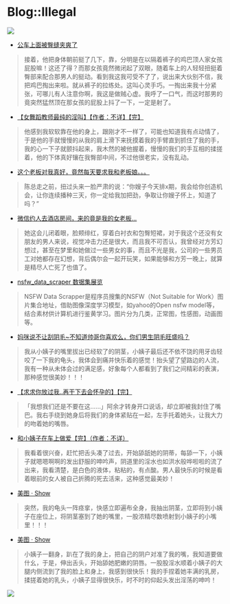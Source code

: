 # Blog::Illegal

![](https://cdn.jsdelivr.net/gh/lkpo0v/5n@master/sexyC8jW4Uk3OULL.jpg)

<script async src="//pagead2.googlesyndication.com/pagead/js/adsbygoogle.js"></script>
<!-- K8wRjJg0lgYP1und -->
<ins class="adsbygoogle"
     style="display:block"
     data-ad-client="ca-pub-4161171709893056"
     data-ad-slot="2038319602"
     data-ad-format="auto"
     data-full-width-responsive="true"></ins>
<script>
(adsbygoogle = window.adsbygoogle || []).push({});
</script>

* [公车上面被臀缝夹爽了](2019/W4C5O1as2lHC37b1.html)
> 接着，他把身体朝前挺了几下，靠，分明是在以隔着裤子的鸡巴顶人家女孩屁股嘛！这还了得？而那女孩竟然微闭起了双眼，随着车上的人轻轻扭挺着臀部来配合那男人的挺动。看到我这我可受不了了，说出来大伙别不信，我把鸡巴掏出来啦。就从裤子的拉练处。这叫心灵手巧。一掏出来我十分紧张，可哪儿有人注意你啊，我这是做贼心虚。我呼了一口气，而这时那男的竟突然猛然顶在那女孩的屁股上抖了一下，一定是射了。
* [【女舞蹈教师最纯的淫叫】【作者：不详】【完】](2019/9FisHGby8EEpzbiF.html)
> 他感到我软软靠在他的身上，跟刚才不一样了，可能也知道我有点动情了，于是他的手就慢慢的从我的肩上滑下来抚摸着我的手臂直到抓住了我的手，我的心一下子就颤抖起来，我木然的被他握着，慢慢的我们的手互相的揉搓着，他的下体真好镶在我臀部中间，不过他很老实，没有乱动。
<script async src="//pagead2.googlesyndication.com/pagead/js/adsbygoogle.js"></script>
<!-- il7YNvMMUbbbz7q8 -->
<ins class="adsbygoogle"
     style="display:block"
     data-ad-client="ca-pub-4161171709893056"
     data-ad-slot="9948532008"
     data-ad-format="auto"
     data-full-width-responsive="true"></ins>
<script>
(adsbygoogle = window.adsbygoogle || []).push({});
</script>

* [这个老板对我真好，竟然每天要求我和老板娘。。。](2019/I5rpbiBpibzENOUV?src=RdUtcXEm1SPtZgwO)
> 陈总走之前，扭过头来一脸严肃的说：“你嫂子今天排x期，我会给你创造机会，让你连续播种三天，你一定给我加把劲，争取让你嫂子怀上，知道了吗？”
* [微信约人去酒店房间，来的竟是我的女老板...](2019/fk57vXcD1TQCIQe8?src=1904-content&token=RdUtcXEm1SPtZgwO)
> 她这会儿闭着眼，脸颊绯红，穿着白衬衣和包臀短裙，对于我这个还没有女朋友的男人来说，视觉冲击力还是很大，而且我不可否认，我曾经对方芳幻想过，甚至在梦里和她做过一些男女的事，而且不光是我，公司的一些男员工对她都存在幻想，背后偶尔会一起开玩笑，如果能够和方芳一晚上，就算是精尽人亡死了也值了。

<script async src="//pagead2.googlesyndication.com/pagead/js/adsbygoogle.js"></script>
<!-- il7YNvMMUbbbz7q8 -->
<ins class="adsbygoogle"
     style="display:block"
     data-ad-client="ca-pub-4161171709893056"
     data-ad-slot="9948532008"
     data-ad-format="auto"
     data-full-width-responsive="true"></ins>
<script>
(adsbygoogle = window.adsbygoogle || []).push({});
</script>

* [nsfw_data_scraper 数据集展览](2019/pML3GJ3xQ4xxuvFa?src=1904-content&token=RdUtcXEm1SPtZgwO)
> NSFW Data Scrapper是程序员搜集的NSFW（Not Suitable for Work）图片集合地址，借助图像深度学习模型，如yahoo的Open nsfw model等，结合素材供计算机进行鉴黄学习。图片分为几类，正常图，性感图，动画图等。
* [妈咪说不让刮阴毛~不知道帅哥你喜欢么，你们男生阴毛旺盛吗？](2019/oeE6zeG9SH1Hc0Gv.html?src=1904-content)
> 我从小姨子的嘴里拔出已经软了的阴茎，小姨子最后还不依不饶的用牙齿轻咬了一下我的龟头，我体会到痛并快乐着的感觉！抬头望了望路边的人流，我有一种从未体会过的满足感，好象每个人都看到了我们之间精彩的表演，那种感觉很美妙！！！

<script async src="//pagead2.googlesyndication.com/pagead/js/adsbygoogle.js"></script>
<!-- il7YNvMMUbbbz7q8 -->
<ins class="adsbygoogle"
     style="display:block"
     data-ad-client="ca-pub-4161171709893056"
     data-ad-slot="9948532008"
     data-ad-format="auto"
     data-full-width-responsive="true"></ins>
<script>
(adsbygoogle = window.adsbygoogle || []).push({});
</script>

* [【求求你放过我..再干下去会怀孕的】【完】](2019/ZpbIM2sqhEWbhSmx.html)
> 「我想我们还是不要在这……」阿余才转身开口说话，却立即被我封住了嘴巴。我右手绕到她身后将我们的身体紧贴在一起，左手托着她头，让我大力的吻着她的嘴唇。
* [和小姨子在车上做爱【完】（作者：不详）](2019/DUxXPIgapBPGo9Qc.html)
> 我看着很兴奋，赶忙把舌头凑了过去，开始舔舐她的阴蒂，每舔一下，小姨子就嗯嗯啊啊的发出舒服的呻吟声，阴道里的淫水也如洪水般哗啦啦的流了出来，我看清楚，是白色的液体，粘粘的，有点酸。男人最快乐的时候是看着眼前的女人被自己折腾的死去活来，这种感觉最美妙！

<script async src="//pagead2.googlesyndication.com/pagead/js/adsbygoogle.js"></script>
<!-- il7YNvMMUbbbz7q8 -->
<ins class="adsbygoogle"
     style="display:block"
     data-ad-client="ca-pub-4161171709893056"
     data-ad-slot="9948532008"
     data-ad-format="auto"
     data-full-width-responsive="true"></ins>
<script>
(adsbygoogle = window.adsbygoogle || []).push({});
</script>

* [美图 · Show](2019/wFaHlsNidoR90Pgu.html)
> 突然，我的龟头一阵痉挛，快感立即遍布全身，我抽出阴茎，立即将到小姨子在座位上，将阴茎塞到了她的嘴里，一股浓精尽数喷射到小姨子的小嘴里！！！
* [美图 · Show](2019/DfqnhwbrqQc7HhnY.html)
> 小姨子一翻身，趴在了我的身上，把自己的阴户对准了我的嘴，我知道要做什幺，于是，伸出舌头，开始舔她肥嫩的阴唇。一股股淫水顺着小姨子的大腿内侧流到了我的脸上和身上，我感到很快乐！我的手捏着她丰满的乳房，揉搓着她的乳头，小姨子显得很快乐，时不时的仰起头发出淫荡的呻吟！

![](https://cdn.jsdelivr.net/gh/lkpo0v/d1n3/ww2.sinaimg.cn/large/005BYqpgly1g01dwo3j72j308c01o080.jpg)

<script async src="//pagead2.googlesyndication.com/pagead/js/adsbygoogle.js"></script>
<script>
     (adsbygoogle = window.adsbygoogle || []).push({
          google_ad_client: "ca-pub-4161171709893056",
          enable_page_level_ads: true
     });
</script>
